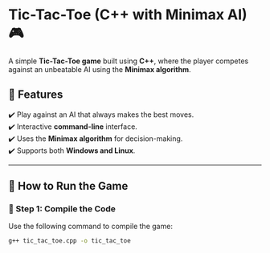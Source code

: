 # Tic-Tac-Toe (C++ with Minimax AI) 🎮  

A simple **Tic-Tac-Toe game** built using **C++**, where the player competes against an unbeatable AI using the **Minimax algorithm**.  

## 📌 Features  
✔️ Play against an AI that always makes the best moves.  
✔️ Interactive **command-line** interface.  
✔️ Uses the **Minimax algorithm** for decision-making.  
✔️ Supports both **Windows and Linux**.  

---

## 🚀 How to Run the Game  

### 🔹 Step 1: Compile the Code  
Use the following command to compile the game:  

```sh
g++ tic_tac_toe.cpp -o tic_tac_toe

